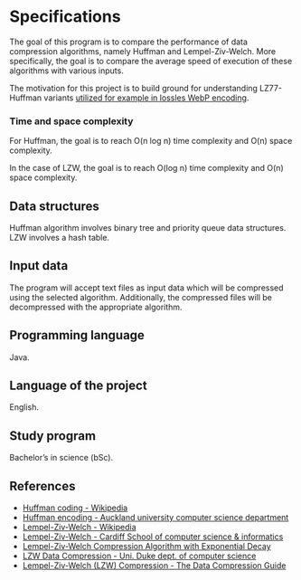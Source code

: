 # Specifications 

The goal of this program is to compare the performance of data compression algorithms, namely Huffman and Lempel-Ziv-Welch. More specifically, the goal is to compare the average speed of execution of these algorithms with various inputs. 

The motivation for this project is to build ground for understanding LZ77-Huffman variants [utilized for example in lossles WebP encoding](https://developers.google.com/speed/webp/docs/compression).

### Time and space complexity

For Huffman, the goal is to reach O(n log n) time complexity and O(n) space complexity. 

In the case of LZW, the goal is to reach O(log n) time complexity and O(n) space complexity.

## Data structures

Huffman algorithm involves binary tree and priority queue data structures. LZW involves a hash table.

## Input data

The program will accept text files as input data which will be compressed using the selected algorithm. Additionally, the compressed files will be decompressed with the appropriate algorithm.

## Programming language

Java.

## Language of the project

English.

## Study program

Bachelor’s in science (bSc).

## References

- [Huffman coding - Wikipedia](https://en.wikipedia.org/wiki/Huffman_coding)
- [Huffman encoding - Auckland university computer science department](https://www.cs.auckland.ac.nz/software/AlgAnim/huffman.html)
- [Lempel-Ziv-Welch - Wikipedia](https://en.wikipedia.org/wiki/Lempel%E2%80%93Ziv%E2%80%93Welch)
- [Lempel-Ziv-Welch - Cardiff School of computer science & informatics](https://users.cs.cf.ac.uk/Dave.Marshall/Multimedia/node214.html)
- [Lempel-Ziv-Welch Compression Algorithm with Exponential Decay](https://doi.org/10.1109/SMRLO.2016.108)
- [LZW Data Compression - Uni. Duke dept. of computer science](https://www2.cs.duke.edu/csed/curious/compression/lzw.html)
- [Lempel-Ziv-Welch (LZW) Compression - The Data Compression Guide](https://sites.google.com/site/datacompressionguide/lzw)
